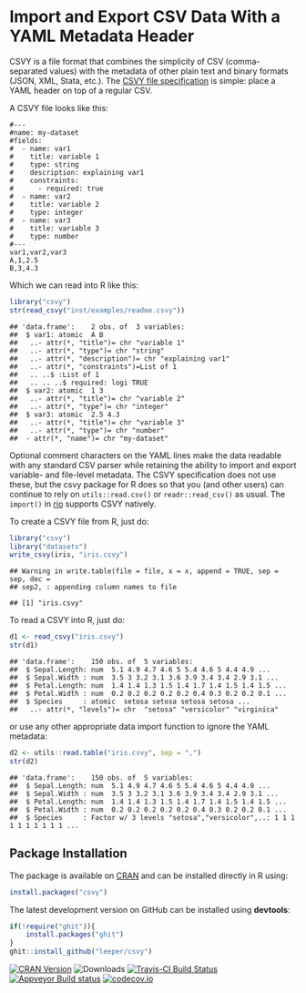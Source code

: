 # Import and Export CSV Data With a YAML Metadata Header #

CSVY is a file format that combines the simplicity of CSV (comma-separated values) with the metadata of other plain text and binary formats (JSON, XML, Stata, etc.). The [CSVY file specification](http://csvy.org/) is simple: place a YAML header on top of a regular CSV. 

A CSVY file looks like this:

```
#---
#name: my-dataset
#fields:
#  - name: var1
#    title: variable 1
#    type: string
#    description: explaining var1
#    constraints:
#      - required: true
#  - name: var2
#    title: variable 2
#    type: integer
#  - name: var3
#    title: variable 3
#    type: number
#---
var1,var2,var3
A,1,2.5
B,3,4.3
```

Which we can read into R like this:



```r
library("csvy")
str(read_csvy("inst/examples/readme.csvy"))
```

```
## 'data.frame':	2 obs. of  3 variables:
##  $ var1: atomic  A B
##   ..- attr(*, "title")= chr "variable 1"
##   ..- attr(*, "type")= chr "string"
##   ..- attr(*, "description")= chr "explaining var1"
##   ..- attr(*, "constraints")=List of 1
##   .. ..$ :List of 1
##   .. .. ..$ required: logi TRUE
##  $ var2: atomic  1 3
##   ..- attr(*, "title")= chr "variable 2"
##   ..- attr(*, "type")= chr "integer"
##  $ var3: atomic  2.5 4.3
##   ..- attr(*, "title")= chr "variable 3"
##   ..- attr(*, "type")= chr "number"
##  - attr(*, "name")= chr "my-dataset"
```

Optional comment characters on the YAML lines make the data readable with any standard CSV parser while retaining the ability to import and export variable- and file-level metadata. The CSVY specification does not use these, but the csvy package for R does so that you (and other users) can continue to rely on `utils::read.csv()` or `readr::read_csv()` as usual. The `import()` in [rio](https://cran.r-project.org/package=rio) supports CSVY natively.

To create a CSVY file from R, just do:


```r
library("csvy")
library("datasets")
write_csvy(iris, "iris.csvy")
```

```
## Warning in write.table(file = file, x = x, append = TRUE, sep = sep, dec =
## sep2, : appending column names to file
```

```
## [1] "iris.csvy"
```

To read a CSVY into R, just do:


```r
d1 <- read_csvy("iris.csvy")
str(d1)
```

```
## 'data.frame':	150 obs. of  5 variables:
##  $ Sepal.Length: num  5.1 4.9 4.7 4.6 5 5.4 4.6 5 4.4 4.9 ...
##  $ Sepal.Width : num  3.5 3 3.2 3.1 3.6 3.9 3.4 3.4 2.9 3.1 ...
##  $ Petal.Length: num  1.4 1.4 1.3 1.5 1.4 1.7 1.4 1.5 1.4 1.5 ...
##  $ Petal.Width : num  0.2 0.2 0.2 0.2 0.2 0.4 0.3 0.2 0.2 0.1 ...
##  $ Species     : atomic  setosa setosa setosa setosa ...
##   ..- attr(*, "levels")= chr  "setosa" "versicolor" "virginica"
```

or use any other appropriate data import function to ignore the YAML metadata:


```r
d2 <- utils::read.table("iris.csvy", sep = ",")
str(d2)
```

```
## 'data.frame':	150 obs. of  5 variables:
##  $ Sepal.Length: num  5.1 4.9 4.7 4.6 5 5.4 4.6 5 4.4 4.9 ...
##  $ Sepal.Width : num  3.5 3 3.2 3.1 3.6 3.9 3.4 3.4 2.9 3.1 ...
##  $ Petal.Length: num  1.4 1.4 1.3 1.5 1.4 1.7 1.4 1.5 1.4 1.5 ...
##  $ Petal.Width : num  0.2 0.2 0.2 0.2 0.2 0.4 0.3 0.2 0.2 0.1 ...
##  $ Species     : Factor w/ 3 levels "setosa","versicolor",..: 1 1 1 1 1 1 1 1 1 1 ...
```



## Package Installation ##

The package is available on [CRAN](https://cran.r-project.org/package=csvy) and can be installed directly in R using:

```R
install.packages("csvy")
```

The latest development version on GitHub can be installed using **devtools**:

```R
if(!require("ghit")){
    install.packages("ghit")
}
ghit::install_github("leeper/csvy")
```

[![CRAN Version](http://www.r-pkg.org/badges/version/csvy)](https://cran.r-project.org/package=csvy)
![Downloads](http://cranlogs.r-pkg.org/badges/csvy)
[![Travis-CI Build Status](https://travis-ci.org/leeper/csvy.png?branch=master)](https://travis-ci.org/leeper/csvy)
[![Appveyor Build status](https://ci.appveyor.com/api/projects/status/sgttgdfcql63578u?svg=true)](https://ci.appveyor.com/project/leeper/csvy)
[![codecov.io](http://codecov.io/github/leeper/csvy/coverage.svg?branch=master)](http://codecov.io/github/leeper/csvy?branch=master)

